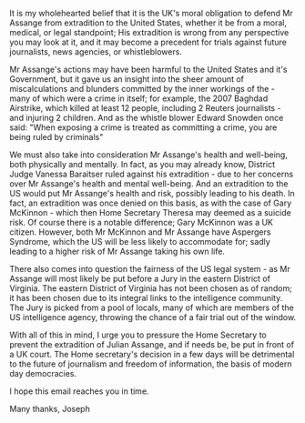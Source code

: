It is my wholehearted belief that it is the UK's moral obligation to defend Mr Assange from extradition to the United States, whether it be from a moral, medical, or legal standpoint; His extradition is wrong from any perspective you may look at it, and it may become a precedent for trials against future journalists, news agencies, or whistleblowers.

Mr Assange's actions may have been harmful to the United States and it's Government, but it gave us an insight into the sheer amount of miscalculations and blunders committed by the inner workings of the - many of which were a crime in itself; for example, the 2007 Baghdad Airstrike, which killed at least 12 people, including 2 Reuters journalists - and injuring 2 children. And as the whistle blower Edward Snowden once said: "When exposing a crime is treated as committing a crime, you are being ruled by criminals"

We must also take into consideration Mr Assange's health and well-being, both physically and mentally. In fact, as you may already know, District Judge Vanessa Baraitser ruled against his extradition - due to her concerns over Mr Assange's health and mental well-being. And an extradition to the US would put Mr Assange's health and risk, possibly leading to his death. In fact, an extradition was once denied on this basis, as with the case of Gary McKinnon - which then Home Secretary Theresa may deemed as a suicide risk. Of course there is a notable difference; Gary McKinnon was a UK citizen. However, both Mr McKinnon and Mr Assange have Aspergers Syndrome, which the US will be less likely to accommodate for; sadly leading to a higher risk of Mr Assange taking his own life.

There also comes into question the fairness of the US legal system - as Mr Assange will most likely be put before a Jury in the eastern District of Virginia. The eastern District of Virginia has not been chosen as of random; it has been chosen due to its integral links to the intelligence community. The Jury is picked from a pool of locals, many of which are members of the US intelligence agency, throwing the chance of a fair trial out of the window.

With all of this in mind, I urge you to pressure the Home Secretary to prevent the extradition of Julian Assange, and if needs be, be put in front of a UK court. The Home secretary's decision in a few days will be detrimental to the future of journalism and freedom of information, the basis of modern day democracies.

I hope this email reaches you in time.

Many thanks,
Joseph
